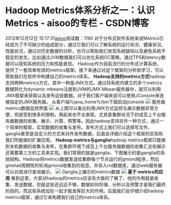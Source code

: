 # Hadoop Metrics体系分析之一：认识Metrics - aisoo的专栏 - CSDN博客
2012年12月12日 15:17:31[aisoo](https://me.csdn.net/aisoo)阅读数：1190
对于分布式软件系统来说Metrics已经成为了不可缺少的组成部分，通过它我们可以了解系统的运行状况、健康状况、性能状况，通过对历史数据的分析，也可以帮助我们发现系统缺陷以及避免系统不稳定的发生。比如通过JVM数据我们可以优化系统GC策略，通过TPS和latency数据可以获知系统的压力和性能表现。
Hadoop作为目前流行的分布式计算系统，提供了一套简单有效的metrics框架。接下来通过对这个框架的分析和学习，可以帮助我们在软件中构建自己的metrics体系。
**Hadoop支持的metrics方式**hadoop支持两种metrics方式，其中一种是JMX方式。通过将系统内建立的多个metrics 数据转化为dynamic mbeans注册到JVM的JMX Mbean服务器中，就可以利用JMX框架来获取以及发布这些数据。对于我们客户端来说可以使用JConsole来连接指定的JMX服务器。
从客户端%java_home%/bin下面启动jconsole
![](http://www.kuqin.com/upimg/allimg/111221/1S4514557-0.jpg)
服务器metrics数据监控界面
![](http://www.kuqin.com/upimg/allimg/111221/1S4516249-1.jpg)
从上图可以看出利用JMX方式监控与展示数据非常方便，但是受到很多的限制，用起来也不太直观，尤其是集群状况下的成百上千台服务器数据的收集、展示、计算、预警等。因此hadoop支持另外一种方式，通过一个简单的框架，实现数据的收集与发布。发布方式上我们可以选择写文件、ganglia甚至是自定义的方式来对外发布数据，后面会详细介绍这个框架的实现和我们所能做的扩展应用。
**Hadoop metrics与ganglia**hadoop metrics框架只能做到本机数据的收集与发布，在集群环境下成百上千台服务器数据的收集汇总和展示还需要第三方的工具来实现。我们常用的就是ganglia，下图展示的是ganglia的系统结构。Hadoop将metrics数据发送给集群每个节点运行的gmond程序，然后gmetad周期性的轮询gmond收集到的信息，并存入rrd数据库，通过web服务器可以对其进行查询展示。
![](http://www.kuqin.com/upimg/allimg/111221/1S451M35-2.jpg)
Ganglia上展示的metrics数据
![](http://www.kuqin.com/upimg/allimg/111221/1S4515P5-3.jpg)
**基于 metrics的应用**
看到这里，大家对hadoop的metrics应该有大致的了解了，他的作用就是收集、发送数据，但是这些还远远不够，数据如何存储、分析以及预警才是我们最终的目的。而这些系统加在一起才能发挥巨大的作用。后面我们会仔细介绍hadoop metrics框架，通过它来构建我们自己的metrics体系。
